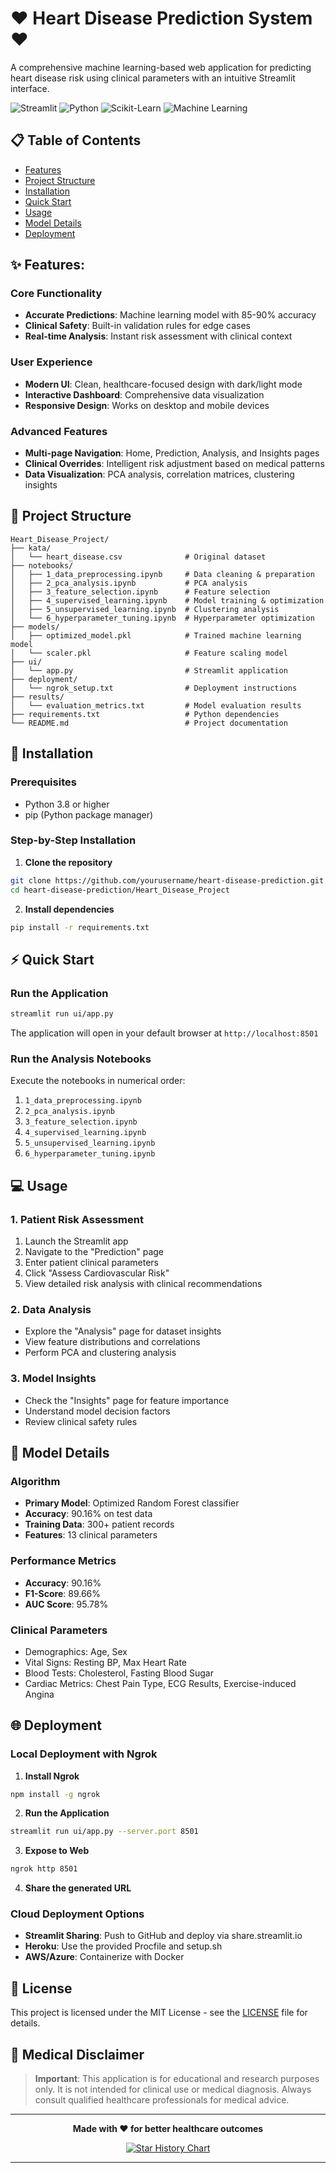 # ❤️ Heart Disease Prediction System ❤️

A comprehensive machine learning-based web application for predicting heart disease risk using clinical parameters with an intuitive Streamlit interface.

![Streamlit](https://img.shields.io/badge/Streamlit-FF4B4B?style=for-the-badge&logo=Streamlit&logoColor=white)
![Python](https://img.shields.io/badge/Python-3776AB?style=for-the-badge&logo=python&logoColor=white)
![Scikit-Learn](https://img.shields.io/badge/Scikit--Learn-F7931E?style=for-the-badge&logo=scikit-learn&logoColor=white)
![Machine Learning](https://img.shields.io/badge/Machine%20Learning-00A98F?style=for-the-badge)

## 📋 Table of Contents
- [Features](#-features)
- [Project Structure](#-project-structure)
- [Installation](#-installation)
- [Quick Start](#-quick-start)
- [Usage](#-usage)
- [Model Details](#-model-details)
- [Deployment](#-deployment)

## ✨ Features:

###  Core Functionality
- **Accurate Predictions**: Machine learning model with 85-90% accuracy
- **Clinical Safety**: Built-in validation rules for edge cases
- **Real-time Analysis**: Instant risk assessment with clinical context

### User Experience
- **Modern UI**: Clean, healthcare-focused design with dark/light mode
- **Interactive Dashboard**: Comprehensive data visualization
- **Responsive Design**: Works on desktop and mobile devices

### Advanced Features
- **Multi-page Navigation**: Home, Prediction, Analysis, and Insights pages
- **Clinical Overrides**: Intelligent risk adjustment based on medical patterns
- **Data Visualization**: PCA analysis, correlation matrices, clustering insights

## 📁 Project Structure

```
Heart_Disease_Project/
├── kata/
│   └── heart_disease.csv              # Original dataset
├── notebooks/
│   ├── 1_data_preprocessing.ipynb     # Data cleaning & preparation
│   ├── 2_pca_analysis.ipynb           # PCA analysis
│   ├── 3_feature_selection.ipynb      # Feature selection
│   ├── 4_supervised_learning.ipynb    # Model training & optimization
│   ├── 5_unsupervised_learning.ipynb  # Clustering analysis
│   └── 6_hyperparameter_tuning.ipynb  # Hyperparameter optimization
├── models/
│   ├── optimized_model.pkl            # Trained machine learning model
│   └── scaler.pkl                     # Feature scaling model
├── ui/
│   └── app.py                         # Streamlit application
├── deployment/
│   └── ngrok_setup.txt                # Deployment instructions
├── results/
│   └── evaluation_metrics.txt         # Model evaluation results
├── requirements.txt                   # Python dependencies
└── README.md                          # Project documentation
```

## 🚀 Installation

### Prerequisites
- Python 3.8 or higher
- pip (Python package manager)

### Step-by-Step Installation

1. **Clone the repository**
```bash
git clone https://github.com/yourusername/heart-disease-prediction.git
cd heart-disease-prediction/Heart_Disease_Project
```

2. **Install dependencies**
```bash
pip install -r requirements.txt
```

## ⚡ Quick Start

### Run the Application
```bash
streamlit run ui/app.py
```

The application will open in your default browser at `http://localhost:8501`

### Run the Analysis Notebooks
Execute the notebooks in numerical order:
1. `1_data_preprocessing.ipynb`
2. `2_pca_analysis.ipynb`
3. `3_feature_selection.ipynb`
4. `4_supervised_learning.ipynb`
5. `5_unsupervised_learning.ipynb`
6. `6_hyperparameter_tuning.ipynb`

## 💻 Usage

### 1. Patient Risk Assessment
1. Launch the Streamlit app
2. Navigate to the "Prediction" page
3. Enter patient clinical parameters
4. Click "Assess Cardiovascular Risk"
5. View detailed risk analysis with clinical recommendations

### 2. Data Analysis
- Explore the "Analysis" page for dataset insights
- View feature distributions and correlations
- Perform PCA and clustering analysis

### 3. Model Insights
- Check the "Insights" page for feature importance
- Understand model decision factors
- Review clinical safety rules

## 🤖 Model Details

### Algorithm
- **Primary Model**: Optimized Random Forest classifier
- **Accuracy**: 90.16% on test data
- **Training Data**: 300+ patient records
- **Features**: 13 clinical parameters

### Performance Metrics
- **Accuracy**: 90.16%
- **F1-Score**: 89.66%
- **AUC Score**: 95.78%

### Clinical Parameters
- Demographics: Age, Sex
- Vital Signs: Resting BP, Max Heart Rate
- Blood Tests: Cholesterol, Fasting Blood Sugar
- Cardiac Metrics: Chest Pain Type, ECG Results, Exercise-induced Angina

## 🌐 Deployment

### Local Deployment with Ngrok

1. **Install Ngrok**
```bash
npm install -g ngrok
```

2. **Run the Application**
```bash
streamlit run ui/app.py --server.port 8501
```

3. **Expose to Web**
```bash
ngrok http 8501
```

4. **Share the generated URL**

### Cloud Deployment Options
- **Streamlit Sharing**: Push to GitHub and deploy via share.streamlit.io
- **Heroku**: Use the provided Procfile and setup.sh
- **AWS/Azure**: Containerize with Docker

## 📄 License

This project is licensed under the MIT License - see the [LICENSE](LICENSE) file for details.

## 🏥 Medical Disclaimer

> **Important**: This application is for educational and research purposes only. It is not intended for clinical use or medical diagnosis. Always consult qualified healthcare professionals for medical advice.

---

<div align="center">

**Made with ❤️ for better healthcare outcomes**

[![Star History Chart](https://api.star-history.com/svg?repos=yourusername/heart-disease-prediction&type=Date)](https://star-history.com/#yourusername/heart-disease-prediction&Date)

</div>

---
